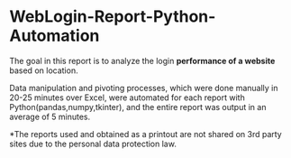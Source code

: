 # WebLogin-Report-Python-Automation
The goal in this report is to analyze the login **performance of a website** based on location.

Data manipulation and pivoting processes, which were done manually in 20-25 minutes over Excel, were automated for each report with Python(pandas,numpy,tkinter), and the entire report was output in an average of 5 minutes.

*The reports used and obtained as a printout are not shared on 3rd party sites due to the personal data protection law.

